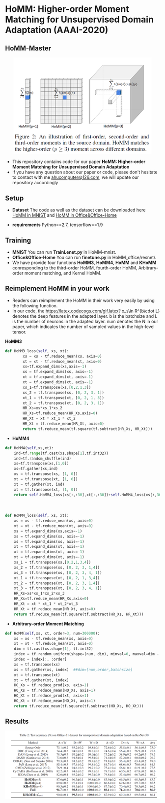 # HoMM: Higher-order Moment Matching for Unsupervised Domain Adaptation (AAAI-2020)

## HoMM-Master
<div align=center><img src="https://github.com/chenchao666/HoMM-Master/blob/master/img/img1.PNG" width="450" /></div>


* This repository contains code for our paper **HoMM: Higher-order Moment Matching for Unsupervised Domain Adaptation**
* If you have any question about our paper or code, please don't hesitate to contact with me ahucomputer@126.com, we will update our repository accordingly

## Setup
* **Dataset** The code as well as the dataset can be downloaded here [HoMM in MNIST](https://drive.google.com/open?id=167tVIBI2dVa0D18i6CiM-hicFJ3DJFzX) and [HoMM in Office&Office-Home](https://drive.google.com/open?id=1-OSkyh1Vzg_sxWJ6u4nvuQ3FRfKmZ-UF)

* **requirements** Python==2.7, tensorflow==1.9

## Training
* **MNIST** You can run **TrainLenet.py** in HoMM-mnist.
* **Office&Office-Home** You can run **finetune.py** in HoMM_office/resnet/.
* We have provide four functions **HoMM3**, **HoMM4**, **HoMM** and **KHoMM** conresponding to the third-order HoMM, fourth-order HoMM, Arbitrary-order moment matching, and Kernel HoMM.

## Reimplement HoMM in your work
* Readers can reimplement the HoMM in their work very easily by using the following function.
* In our code, the https://latex.codecogs.com/gif.latex? x_s\in R^{b\cdot L} denotes the deep features in the adapted layer. b is the batchsize and L is the number of neurons in the adapted layer. num denotes the N in our paper, which indicates the number of sampled values in the high-level tensor.

**HoMM3**
```python
def HoMM3_loss(self, xs, xt):
        xs = xs - tf.reduce_mean(xs, axis=0)
        xt = xt - tf.reduce_mean(xt, axis=0)
        xs=tf.expand_dims(xs,axis=-1)
        xs = tf.expand_dims(xs, axis=-1)
        xt = tf.expand_dims(xt, axis=-1)
        xt = tf.expand_dims(xt, axis=-1)
        xs_1=tf.transpose(xs,[0,2,1,3])
        xs_2 = tf.transpose(xs, [0, 2, 3, 1])
        xt_1 = tf.transpose(xt, [0, 2, 1, 3])
        xt_2 = tf.transpose(xt, [0, 2, 3, 1])
        HR_Xs=xs*xs_1*xs_2
        HR_Xs=tf.reduce_mean(HR_Xs,axis=0)
        HR_Xt = xt * xt_1 * xt_2
        HR_Xt = tf.reduce_mean(HR_Xt, axis=0)
        return tf.reduce_mean(tf.square(tf.subtract(HR_Xs, HR_Xt)))
```

* **HoMM4**
```python
def HoMM4(self,xs,xt):
	ind=tf.range(tf.cast(xs.shape[1],tf.int32))
	ind=tf.random_shuffle(ind)
	xs=tf.transpose(xs,[1,0])
	xs=tf.gather(xs,ind)
	xs = tf.transpose(xs, [1, 0])
	xt = tf.transpose(xt, [1, 0])
	xt = tf.gather(xt, ind)
	xt = tf.transpose(xt, [1, 0])
	return self.HoMM4_loss(xs[:,:30],xt[:,:30])+self.HoMM4_loss(xs[:,30:60],xt[:,30:60])+self.HoMM4_loss(xs[:,60:90],xt[:,60:90])



def HoMM4_loss(self, xs, xt):
	xs = xs - tf.reduce_mean(xs, axis=0)
	xt = xt - tf.reduce_mean(xt, axis=0)
	xs = tf.expand_dims(xs,axis=-1)
	xs = tf.expand_dims(xs, axis=-1)
	xs = tf.expand_dims(xs, axis=-1)
	xt = tf.expand_dims(xt, axis=-1)
	xt = tf.expand_dims(xt, axis=-1)
	xt = tf.expand_dims(xt, axis=-1)
	xs_1 = tf.transpose(xs,[0,2,1,3,4])
	xs_2 = tf.transpose(xs, [0, 2, 3, 1,4])
	xs_3 = tf.transpose(xs, [0, 2, 3, 4, 1])
	xt_1 = tf.transpose(xt, [0, 2, 1, 3,4])
	xt_2 = tf.transpose(xt, [0, 2, 3, 1,4])
	xt_3 = tf.transpose(xt, [0, 2, 3, 4, 1])
	HR_Xs=xs*xs_1*xs_2*xs_3
	HR_Xs=tf.reduce_mean(HR_Xs,axis=0)
	HR_Xt = xt * xt_1 * xt_2*xt_3
	HR_Xt = tf.reduce_mean(HR_Xt, axis=0)
	return tf.reduce_mean(tf.square(tf.subtract(HR_Xs, HR_Xt)))
```

* **Arbitrary-order Moment Matching**
```python
def HoMM(self,xs, xt, order=3, num=300000):
	xs = xs - tf.reduce_mean(xs, axis=0)
	xt = xt - tf.reduce_mean(xt, axis=0)
	dim = tf.cast(xs.shape[1], tf.int32)
	index = tf.random_uniform(shape=(num, dim), minval=0, maxval=dim - 1, dtype=tf.int32)
	index = index[:, :order]
	xs = tf.transpose(xs)
	xs = tf.gather(xs, index)  ##dim=[num,order,batchsize]
	xt = tf.transpose(xt)
	xt = tf.gather(xt, index)
	HO_Xs = tf.reduce_prod(xs, axis=1)
	HO_Xs = tf.reduce_mean(HO_Xs, axis=1)
	HO_Xt = tf.reduce_prod(xt, axis=1)
	HO_Xt = tf.reduce_mean(HO_Xt, axis=1)
	return tf.reduce_mean(tf.square(tf.subtract(HO_Xs, HO_Xt)))
```


## Results
<div align=center><img src="https://github.com/chenchao666/HoMM-Master/blob/master/img/img5.PNG" width="800" /></div>

